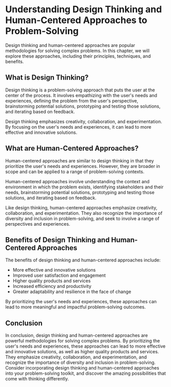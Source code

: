 # Understanding Design Thinking and Human-Centered Approaches to Problem-Solving

Design thinking and human-centered approaches are popular methodologies for solving complex problems. In this chapter, we will explore these approaches, including their principles, techniques, and benefits.

What is Design Thinking?
------------------------

Design thinking is a problem-solving approach that puts the user at the center of the process. It involves empathizing with the user's needs and experiences, defining the problem from the user's perspective, brainstorming potential solutions, prototyping and testing those solutions, and iterating based on feedback.

Design thinking emphasizes creativity, collaboration, and experimentation. By focusing on the user's needs and experiences, it can lead to more effective and innovative solutions.

What are Human-Centered Approaches?
-----------------------------------

Human-centered approaches are similar to design thinking in that they prioritize the user's needs and experiences. However, they are broader in scope and can be applied to a range of problem-solving contexts.

Human-centered approaches involve understanding the context and environment in which the problem exists, identifying stakeholders and their needs, brainstorming potential solutions, prototyping and testing those solutions, and iterating based on feedback.

Like design thinking, human-centered approaches emphasize creativity, collaboration, and experimentation. They also recognize the importance of diversity and inclusion in problem-solving, and seek to involve a range of perspectives and experiences.

Benefits of Design Thinking and Human-Centered Approaches
---------------------------------------------------------

The benefits of design thinking and human-centered approaches include:

* More effective and innovative solutions
* Improved user satisfaction and engagement
* Higher quality products and services
* Increased efficiency and productivity
* Greater adaptability and resilience in the face of change

By prioritizing the user's needs and experiences, these approaches can lead to more meaningful and impactful problem-solving outcomes.

Conclusion
----------

In conclusion, design thinking and human-centered approaches are powerful methodologies for solving complex problems. By prioritizing the user's needs and experiences, these approaches can lead to more effective and innovative solutions, as well as higher quality products and services. They emphasize creativity, collaboration, and experimentation, and recognize the importance of diversity and inclusion in problem-solving. Consider incorporating design thinking and human-centered approaches into your problem-solving toolkit, and discover the amazing possibilities that come with thinking differently.


